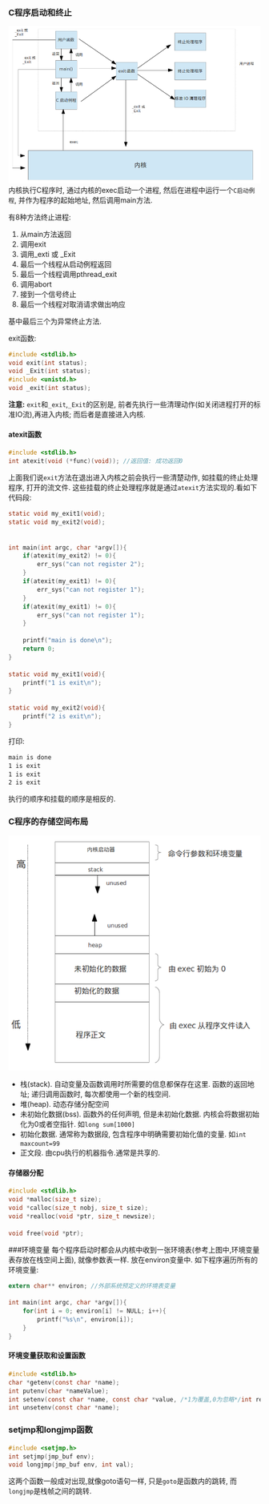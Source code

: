 ### C程序启动和终止
![C程序启动和终止](images/charpter7_1.png)
内核执行C程序时, 通过内核的exec启动一个进程, 然后在进程中运行一个`C启动例程`, 并作为程序的起始地址, 然后调用main方法.

有8种方法终止进程:

1. 从main方法返回
1. 调用exit
1. 调用_exti 或 _Exit
1. 最后一个线程从启动例程返回
1. 最后一个线程调用pthread_exit
1. 调用abort
1. 接到一个信号终止
1. 最后一个线程对取消请求做出响应

基中最后三个为异常终止方法.

exit函数:
```c
#include <stdlib.h>
void exit(int status);
void _Exit(int status);
#include <unistd.h>
void _exit(int status);
```
**注意:** `exit`和`_exit`,`_Exit`的区别是, 前者先执行一些清理动作(如关闭进程打开的标准IO流),再进入内核; 而后者是直接进入内核.

#### atexit函数
```c
#include <stdlib.h>
int atexit(void (*func)(void)); //返回值: 成功返回0
```
上面我们说`exit`方法在退出进入内核之前会执行一些清楚动作, 如挂载的终止处理程序, 打开的流文件. 这些挂载的终止处理程序就是通过`atexit`方法实现的.看如下代码段:
```c
static void my_exit1(void);
static void my_exit2(void);


int main(int argc, char *argv[]){
    if(atexit(my_exit2) != 0){
        err_sys("can not register 2");
    }
    if(atexit(my_exit1) != 0){
        err_sys("can not register 1");
    }
    if(atexit(my_exit1) != 0){
        err_sys("can not register 1");
    }

    printf("main is done\n");
 	return 0;
}

static void my_exit1(void){
    printf("1 is exit\n");
}

static void my_exit2(void){
    printf("2 is exit\n");
}
```
打印:
```bash
main is done
1 is exit
1 is exit
2 is exit
```
执行的顺序和挂载的顺序是相反的.

### C程序的存储空间布局
![程序存储](images/chapter7_3.png)

* 栈(stack). 自动变量及函数调用时所需要的信息都保存在这里. 函数的返回地址; 递归调用函数时, 每次都使用一个新的栈空间.
* 堆(heap). 动态存储分配空间
* 未初始化数据(bss). 函数外的任何声明, 但是未初始化数据. 内核会将数据初始化为0或者空指针. 如`long sum[1000]`
* 初始化数据. 通常称为数据段, 包含程序中明确需要初始化值的变量. 如`int maxcount=99`
* 正文段. 由cpu执行的机器指令.通常是共享的. 

#### 存储器分配
```c
#include <stdlib.h>
void *malloc(size_t size);
void *calloc(size_t nobj, size_t size);
void *realloc(void *ptr, size_t newsize);

void free(void *ptr);
```

###环境变量
每个程序启动时都会从内核中收到一张环境表(参考上图中,环境变量表存放在栈空间上面), 就像参数表一样. 放在environ变量中. 如下程序遍历所有的环境变量:
```c
extern char** environ; //外部系统预定义的环境表变量

int main(int argc, char *argv[]){
    for(int i = 0; environ[i] != NULL; i++){
        printf("%s\n", environ[i]);
    }
}
```

#### 环境变量获取和设置函数
```c
#include <stdlib.h>
char *getenv(const char *name);
int putenv(char *nameValue);
int setenv(const char *name, const char *value, /*1为覆盖,0为忽略*/int rewrite);
int unsetenv(const char *name);
```

### setjmp和longjmp函数
```c
#include <setjmp.h>
int setjmp(jmp_buf env);
void longjmp(jmp_buf env, int val);
```
这两个函数一般成对出现,就像goto语句一样, 只是`goto`是函数内的跳转, 而`longjmp`是栈帧之间的跳转.


